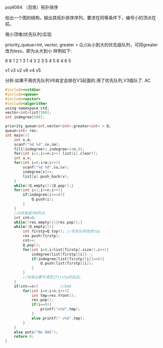 
poj4084 （百炼）拓扑排序

给出一个图的结构，输出其拓扑排序序列，要求在同等条件下，编号小的顶点在前。

用小顶堆(优先队列)实现.

priority_queue<int, vector<int>, greater<int> > Q;//从小到大的优先级队列，可将greater改为less，即为从大到小
 样例如下:

6 8
1 2
1 3
1 4
3 2
3 5
4 5
6 4
6 5

v1 v3 v2 v6 v4 v5

分析:如果不用优先队列V6肯定会排在V3前面的.用了优先队列,V3插队了.
AC

```C
#include<cstdio>
#include<queue>
#include<vector>
#include<algorithm>
using namespace std;
vector<int>list[500];
int indegree[500];

priority_queue<int,vector<int>,greater<int> > Q; 
queue<int> res;
int main(){
    int n,m;
    scanf("%d %d",&n,&m);
    fill(indegree+1,indegree+1+n,0);
    for(int i=1;i<=n;i++) list[i].clear();
    int u,v;
    for(int i=0;i<m;i++){
        scanf("%d %d",&u,&v);
        indegree[v]++;
        list[u].push_back(v);
    }
    while(!Q.empty()){Q.pop();}
    for(int i=1;i<=n;i++){
        if(indegree[i]==0){
            Q.push(i);
        }
    }
    //Q存放度为0的点
    int cnt=0;
    while(!res.empty()){res.pop();}
    while(!Q.empty()){
        int firstp=Q.top(); //优先队列改成top 
        res.push(firstp);
        cnt++;
        Q.pop();
        for(int i=0;i<list[firstp].size();i++){
            indegree[list[firstp][i]]--;
            if(indegree[list[firstp][i]]==0){
                Q.push(list[firstp][i]);
            }
        }
        //如有必要可清空firstp的出边。
    } 
    if(cnt==n){          //DAG
        for(int i=0;i<n;i++){
            int tmp=res.front();
            res.pop();
            if(i==0){
                printf("v%d",tmp);
            }
            else printf(" v%d",tmp);
        } 
    }
    else puts("No DAG");
    return 0;
}
```
